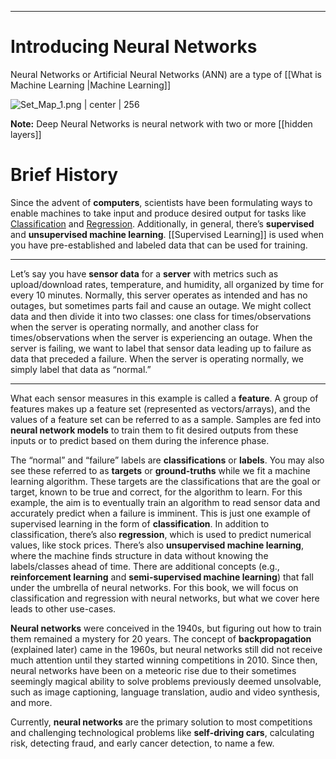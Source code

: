 
 ----

# Introducing Neural Networks

Neural Networks or Artificial Neural Networks (ANN) are a type of [[What is Machine Learning |Machine Learning]] 

![Set_Map_1.png | center | 256](Set_Map_1.png)


**Note:** Deep Neural Networks is neural network with two or more [[hidden layers]] 

# Brief History
Since the advent of **computers**, scientists have been formulating ways to enable machines to take input and produce desired output for tasks like [Classification](https://www.investopedia.com/terms/r/regression.asp) and [Regression](https://www.investopedia.com/terms/r/regression.asp). Additionally, in general, there’s **supervised** and **unsupervised machine learning**. [[Supervised Learning]] is used when you have pre-established and labeled data that can be used for training. 

---- 
Let’s say you have **sensor data** for a **server** with metrics such as upload/download rates, temperature, and humidity, all organized by time for every 10 minutes. Normally, this server operates as intended and has no outages, but sometimes parts fail and cause an outage. We might collect data and then divide it into two classes: one class for times/observations when the server is operating normally, and another class for times/observations when the server is experiencing an outage. When the server is failing, we want to label that sensor data leading up to failure as data that preceded a failure. When the server is operating normally, we simply label that data as “normal.”

----

What each sensor measures in this example is called a **feature**. A group of features makes up a feature set (represented as vectors/arrays), and the values of a feature set can be referred to as a sample. Samples are fed into **neural network models** to train them to fit desired outputs from these inputs or to predict based on them during the inference phase.

The “normal” and “failure” labels are **classifications** or **labels**. You may also see these referred to as **targets** or **ground-truths** while we fit a machine learning algorithm. These targets are the classifications that are the goal or target, known to be true and correct, for the algorithm to learn. For this example, the aim is to eventually train an algorithm to read sensor data and accurately predict when a failure is imminent. This is just one example of supervised learning in the form of **classification**. In addition to classification, there’s also **regression**, which is used to predict numerical values, like stock prices. There’s also **unsupervised machine learning**, where the machine finds structure in data without knowing the labels/classes ahead of time. There are additional concepts (e.g., **reinforcement learning** and **semi-supervised machine learning**) that fall under the umbrella of neural networks. For this book, we will focus on classification and regression with neural networks, but what we cover here leads to other use-cases.

**Neural networks** were conceived in the 1940s, but figuring out how to train them remained a mystery for 20 years. The concept of **backpropagation** (explained later) came in the 1960s, but neural networks still did not receive much attention until they started winning competitions in 2010. Since then, neural networks have been on a meteoric rise due to their sometimes seemingly magical ability to solve problems previously deemed unsolvable, such as image captioning, language translation, audio and video synthesis, and more.

Currently, **neural networks** are the primary solution to most competitions and challenging technological problems like **self-driving cars**, calculating risk, detecting fraud, and early cancer detection, to name a few.